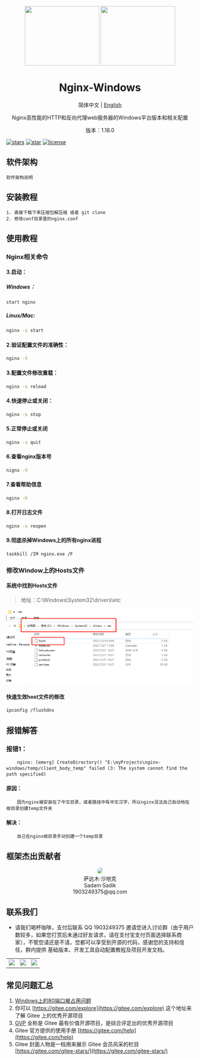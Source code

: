 <div align="center">
<img width="200" height="160" src="https://gimg2.baidu.com/image_search/src=http%3A%2F%2F5b0988e595225.cdn.sohucs.com%2Fimages%2F20171106%2F6ee4bf83716845c1bf72455b42f5b88b.jpeg&refer=http%3A%2F%2F5b0988e595225.cdn.sohucs.com&app=2002&size=f9999,10000&q=a80&n=0&g=0n&fmt=jpeg?sec=1639213528&t=2f0f5b0bf8ec843a03633aea29cdf5f6"/>
<img width="200" height="160" src="https://gimg2.baidu.com/image_search/src=http%3A%2F%2Fpic.51yuansu.com%2Fpic3%2Fcover%2F03%2F65%2F24%2F5bdff5304ed51_610.jpg&refer=http%3A%2F%2Fpic.51yuansu.com&app=2002&size=f9999,10000&q=a80&n=0&g=0n&fmt=jpeg?sec=1639213705&t=b4fce45be9cd7a1fc9a58079fadc1a4b"/>

# Nginx-Windows
简体中文 |  [English](./README.en.md)
<p>Nginx高性能的HTTP和反向代理web服务器的Windows平台版本和相关配置</p>
<p>版本：1.18.0</p>
</div>

[comment]: <> ([![Website]&#40;<https://img.shields.io/badge/ good luck - vue admin beautiful -blue?style=flat-square>&#41;]&#40;https://gitee.com/sadam98/nginx-windows&#41;)
[![stars](https://img.shields.io/github/stars/chuzhixin/vue-admin-beautiful?style=flat-square&logo=GitHub)](https://gitee.com/sadam98/nginx-windows)
[![star](https://gitee.com/chu1204505056/vue-admin-beautiful/badge/star.svg?theme=gray)](https://gitee.com/sadam98/nginx-windows)
[![license](https://img.shields.io/github/license/chuzhixin/vue-admin-beautiful?style=flat-square)](https://gitee.com/sadam98/nginx-windows/blob/master/LICENSE)


## 软件架构

    软件架构说明

## 安装教程

    1. 直接下载下来压缩包解压缩 或者 git clone
    2. 修改conf目录里的nginx.conf

## 使用教程

### Nginx相关命令
#### 3.启动：
##### Windows：
```bas7h
start nginx
```
##### Linux/Mac:
```bash
nginx -s start
```
#### 2.验证配置文件的准确性：
```bash
nginx -t
```
#### 3.配置文件修改重载：
```bash
nginx -s reload
```
#### 4.快速停止或关闭：
```bash
nginx -s stop
```
#### 5.正常停止或关闭
```bash
nginx -s quit
```
#### 6.查看nginx版本号
```bash
nignx -V
```
#### 7.查看帮助信息
```bash
nginx -h
```
#### 8.打开日志文件
```bash
nginx -s reopen
```
#### 9.彻底杀掉Windows上的所有nginx进程
```bash
taskkill /IM nginx.exe /F
```

### 修改Window上的Hosts文件
#### 系统中找到Hosts文件
> 地址：C:\Windows\System32\drivers\etc 

![stars](./static/微信截图_20211214021420.png)
#### 快速生效host文件的修改
```bash
ipconfig /flushdns
```



## 报错解答
### 报错1：

        nginx: [emerg] CreateDirectory() "E:\myProjects\nginx-windows/temp/client_body_temp" failed (3: The system cannot find the path specified)
#### 原因：

        因为nginx被安装在了中文目录，或者路径中有中文汉字，所以nginx没法自己自动地在根目录创建temp文件夹

#### 解决：

        自己在nginx根目录手动创建一个temp目录
## 框架杰出贡献者
<div align="center">
    <a href="https://gitee.com/sadam98" target="_blank">
    <img width="50px" style="border-radius:999px" src="https://portrait.gitee.com/uploads/avatars/user/1882/5648408_sadam98_1580052770.png!avatar200"/>
    </a>
    <div>萨达木·沙地克</div>
    <div>Sadam·Sadik</div>
    <div>1903249375@qq.com</div>
</div>

## 联系我们

- 请我们喝杯咖啡，支付后联系 QQ 1903249375 邀请您进入讨论群（由于用户数较多，如果您打赏后未通过好友请求，请在支付宝支付页面选择联系商家），不管您请还是不请，您都可以享受到开源的代码，感谢您的支持和信任，群内提供
基础版本、开发工具自动配置教程及项目开发文档。

<table>
<tr>
<td>
<img width="200px" src="http://59.110.225.84/static/sdm/qr_qq.png">
</td>
<td>
<img width="200px" src="http://59.110.225.84/static/sdm/qr_alipay.png">
</td>
<td>
<img width="200px" src="http://59.110.225.84/static/sdm/qr_wechat.png">
</td>
</tr>
</table>

## 常见问题汇总

1. [Windows上的80端口被占用问题](https://www.cnblogs.com/selier/p/9514426.html)
2. 你可以 [https://gitee.com/explore](https://gitee.com/explore) 这个地址来了解 Gitee 上的优秀开源项目
3. [GVP](https://gitee.com/gvp) 全称是 Gitee 最有价值开源项目，是综合评定出的优秀开源项目
4. Gitee 官方提供的使用手册 [https://gitee.com/help](https://gitee.com/help)
5. Gitee 封面人物是一档用来展示 Gitee 会员风采的栏目 [https://gitee.com/gitee-stars/](https://gitee.com/gitee-stars/)

